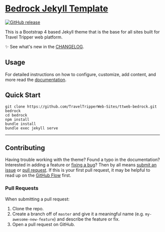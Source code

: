 # [Bedrock Jekyll Template](https://github.com/TravelTripperWeb-Sites/ttweb-bedrock)

[![GitHub release](https://img.shields.io/badge/bedrock-v1.2.0-blue.svg)](https://github.com/TravelTripperWeb-Sites/ttweb-bedrock/releases)

This is a Bootstrap 4 based Jekyll theme that is the base for all sites built for Travel Tripper web platform.

:sparkles: See what's new in the [CHANGELOG](CHANGELOG.md).

## Usage

For detailed instructions on how to configure, customize, add content, and more read the [documentation](https://github.com/TravelTripperWeb-Sites/ttweb-bedrock/wiki).

## Quick Start

```
git clone https://github.com/TravelTripperWeb-Sites/ttweb-bedrock.git bedrock
cd bedrock
npm install
bundle install
bundle exec jekyll serve
```

---

## Contributing

Having trouble working with the theme? Found a typo in the documentation? Interested in adding a feature or [fixing a bug](https://github.com/TravelTripperWeb-Sites/ttweb-bedrock/issues)? Then by all means [submit an issue](https://github.com/TravelTripperWeb-Sites/ttweb-bedrock/issues/new) or [pull request](https://help.github.com/articles/using-pull-requests/). If this is your first pull request, it may be helpful to read up on the [GitHub Flow](https://guides.github.com/introduction/flow/) first.

### Pull Requests

When submitting a pull request:

1. Clone the repo.
2. Create a branch off of `master` and give it a meaningful name (e.g. `my-awesome-new-feature`) and describe the feature or fix.
3. Open a pull request on GitHub.